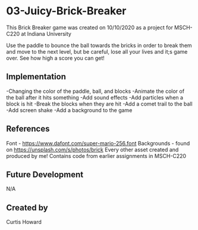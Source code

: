 # 03-Juicy-Brick-Breaker
This Brick Breaker game was created on 10/10/2020 as a project for MSCH-C220 at Indiana University

Use the paddle to bounce the ball towards the bricks in order to break them and move to the next level, but be careful, lose all your lives and it;s game over. See how high a score you can get!

## Implementation
-Changing the color of the paddle, ball, and blocks
-Animate the color of the ball after it hits something
-Add sound effects
-Add particles when a block is hit
-Break the blocks when they are hit
-Add a comet trail to the ball
-Add screen shake
-Add a background to the game

## References
Font - https://www.dafont.com/super-mario-256.font
Backgrounds - found on https://unsplash.com/s/photos/brick
Every other asset created and produced by me!
Contains code from earlier assignments in MSCH-C220

## Future Development
N/A

## Created by
Curtis Howard
